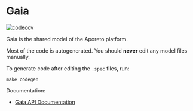 # Gaia

[![codecov](https://codecov.io/gh/aporeto-inc/gaia/branch/master/graph/badge.svg?token=5EGooGffQk)](https://codecov.io/gh/aporeto-inc/gaia)

Gaia is the shared model of the Aporeto platform.

Most of the code is autogenerated. You should **never** edit any model files manually.

To generate code after editing the `.spec` files, run:
```
make codegen
```

Documentation:

- [Gaia API Documentation](doc/documentation.md)
